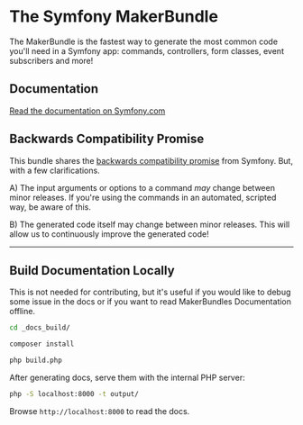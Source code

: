 The Symfony MakerBundle
=======================

The MakerBundle is the fastest way to generate the most common code you'll
need in a Symfony app: commands, controllers, form classes, event subscribers
and more!

Documentation
-------------

[Read the documentation on Symfony.com][1]

Backwards Compatibility Promise
-------------------------------

This bundle shares the [backwards compatibility promise][2] from
Symfony. But, with a few clarifications.

A) The input arguments or options to a command *may* change between
   minor releases. If you're using the commands in an automated,
   scripted way, be aware of this.

B) The generated code itself may change between minor releases. This
   will allow us to continuously improve the generated code!

[1]: https://symfony.com/doc/current/bundles/SymfonyMakerBundle/index.html
[2]: https://symfony.com/doc/current/contributing/code/bc.html

---

Build Documentation Locally
---------------------------

This is not needed for contributing, but it's useful if you would like to debug some
issue in the docs or if you want to read MakerBundles Documentation offline.

```bash
cd _docs_build/

composer install

php build.php
```

After generating docs, serve them with the internal PHP server:

```bash
php -S localhost:8000 -t output/
```

Browse `http://localhost:8000` to read the docs.
